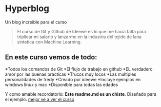 # Hyperblog
Un blog increíble para el curso
>El curso de Git y Github de Ideewe es lo que me hacia falta para triplicar mi salario y lanzarme en la industria del tejido de lana sintetica con Machine Learning.

## En este curso vemos de todo:
*Todos los comandos de Git
*El flujo de trabajo en github
*EL verdadero amor por las buenas practicas
*Trucos muy locos 
*Las multiples personalidades de fredy 
*Creado por ideewe
*Incluye ejemplos en windows linux y  mac
*Disponible para todas las edades


Y como amable recordatorio: **Este readme.md es un chiste**. Diseñado para el ejemplo. [mejor ve a ver el curso](https://ideewe.com/)